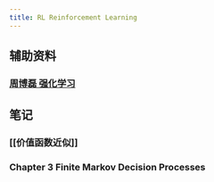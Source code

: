 ```yaml
---
title: RL Reinforcement Learning
---
```


## 辅助资料

### [周博磊 强化学习](https://j.mp/3sW8QBu)
## 笔记
### [[价值函数近似]]
### Chapter 3 Finite Markov Decision Processes
###
